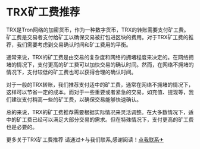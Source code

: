 # TRX矿工费推荐

TRX是Tron网络的加密货币，作为一种数字货币，TRX的转账需要支付矿工费。矿工费是交易者支付给矿工以确保交易被打包进区块的费用。对于TRX矿工费的推荐，我们需要考虑到交易确认时间和矿工费用的平衡。

通常来说，TRX的矿工费是由交易的复杂度和网络的拥堵程度来决定的。在网络拥堵的情况下，支付更高的矿工费可以加快交易的确认时间。然而，在网络不拥堵的情况下，支付较低的矿工费也可以获得合理的确认时间。

对于一般的TRX转账，我们推荐支付适中的矿工费，通常在网络不拥堵的情况下，这样可以节省一定的成本。而对于一些重要或者紧急的交易，如充值、提现等，我们建议支付稍高一些的矿工费，以确保交易能够快速确认。

总的来说，TRX的矿工费推荐需要根据实际情况来灵活调整。在大多数情况下，适中的矿工费已经可以满足大部分交易的需求。但在特殊情况下，支付更高的矿工费也是必要的。

更多关于TRX矿工费推荐 请通过✈与我们联系,感谢阅读！[点我联系✈](https://ad.G208.com)